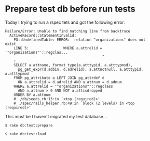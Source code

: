 # Prepare test db before run tests

Today I trying to run a rspec tets and got the following error:

```
Failure/Error: Unable to find matching line from backtrace
  ActiveRecord::StatementInvalid:
    PG::UndefinedTable: ERROR:  relation "organizations" does not exist
    LINE 5:                WHERE a.attrelid = '"organizations"'::regclas...
                                             ^
    :
    SELECT a.attname, format_type(a.atttypid, a.atttypmod),
      pg_get_expr(d.adbin, d.adrelid), a.attnotnull, a.atttypid, a.atttypmod
    FROM pg_attribute a LEFT JOIN pg_attrdef d
      ON a.attrelid = d.adrelid AND a.attnum = d.adnum
    WHERE a.attrelid = '"organizations"'::regclass
      AND a.attnum > 0 AND NOT a.attisdropped
    ORDER BY a.attnum
    # ./db/seeds.rb:13:in `<top (required)>'
    # ./spec/rails_helper.rb:49:in `block (2 levels) in <top (required)>'
```

This must be I haven't migrated my test database...

```
$ rake db:test:prepare

$ rake db:test:load
```

